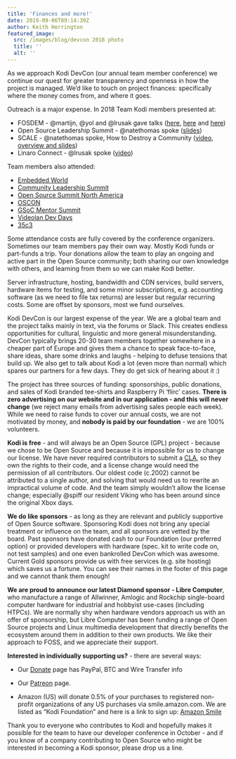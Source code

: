 ```yaml
---
title: 'Finances and more!'
date: 2019-09-06T09:14:39Z
author: Keith Herrington
featured_image:
  src: /images/blog/devcon 2018 photo
  title: ''
  alt: ''
---
```

As we approach Kodi DevCon (our annual team member conference) we continue our quest for greater transparency and openness in how the project is managed. We’d like to touch on project finances: specifically where the money comes from, and where it goes.

  

 Outreach is a major expense. In 2018 Team Kodi members presented at:

 
 * FOSDEM - @martijn, @yol and @lrusak gave talks ([here](https://archive.fosdem.org/2018/schedule/event/om_kodi/), [here](https://archive.fosdem.org/2018/schedule/event/wayland_client/) and [here](https://archive.fosdem.org/2018/schedule/event/kodi/&amp;sa=D&amp;ust=1567800781359000))
 * Open Source Leadership Summit - @natethomas spoke ([slides](https://drive.google.com/file/d/1albCdFmEBH1_GkAkVcLE1yIZadMcqpn5/view?usp=sharing))
 * SCALE - @natethomas spoke, How to Destroy a Community ([video](https://www.youtube.com/watch?v=DxW2XyWA5jA&feature=youtu.be&t=18939), [overview and slides](https://www.socallinuxexpo.org/scale/16x/presentations/how-destroy-community))
 * Linaro Connect - @lrusak spoke ([video](https://youtu.be/H1YLEXVFNfw))
 
  

 Team members also attended:

 
 * [Embedded World](https://www.embedded-world.de/en)
 * [Community Leadership Summit](https://www.communityleadershipsummit.com/)
 * [Open Source Summit North America](https://www.google.com/url?q=https://events.linuxfoundation.org/events/open-source-summit-north-america-2019/&sa=D&ust=1567800781362000)
 * [OSCON](https://www.google.com/url?q=https://conferences.oreilly.com/oscon/oscon-or&sa=D&ust=1567800781363000)
 * [GSoC Mentor Summit](https://www.google.com/url?q=https://summerofcode.withgoogle.com&sa=D&ust=1567800781363000)
 * [Videolan Dev Days](https://www.google.com/url?q=https://vdd.videolan.org&sa=D&ust=1567800781363000)
 * [35c3](https://www.google.com/url?q=https://events.ccc.de/congress/2018/wiki/index.php/Main_Page&sa=D&ust=1567800781364000)
 
  

 Some attendance costs are fully covered by the conference organizers. Sometimes our team members pay their own way. Mostly Kodi funds or part-funds a trip. Your donations allow the team to play an ongoing and active part in the Open Source community; both sharing our own knowledge with others, and learning from them so we can make Kodi better.

 Server infrastructure, hosting, bandwidth and CDN services, build servers, hardware items for testing, and some minor subscriptions, e.g. accounting software (as we need to file tax returns) are lesser but regular recurring costs. Some are offset by sponsors, most we fund ourselves.

 Kodi DevCon is our largest expense of the year. We are a global team and the project talks mainly in text, via the forums or Slack. This creates endless opportunities for cultural, linguistic and more general misunderstanding. DevCon typically brings 20-30 team members together somewhere in a cheaper part of Europe and gives them a chance to speak face-to-face, share ideas, share some drinks and laughs - helping to defuse tensions that build up. We also get to talk about Kodi a lot (even more than normal) which spares our partners for a few days. They do get sick of hearing about it :)

 The project has three sources of funding: sponsorships, public donations, and sales of Kodi branded tee-shirts and Raspberry Pi ‘flirc’ cases. **There is zero advertising on our website and in our application - and this** **will never change** (we reject many emails from advertising sales people each week). While we need to raise funds to cover our annual costs, we are not motivated by money, and **nobody is paid by our foundation** - we are 100% volunteers.

  

 **Kodi is free** - and will always be an Open Source (GPL) project - because we chose to be Open Source and because it is impossible for us to change our license. We have never required contributors to submit a [CLA](https://www.google.com/url?q=https://en.wikipedia.org/wiki/Contributor_License_Agreement&sa=D&ust=1567800781365000), so they own the rights to their code, and a license change would need the permission of all contributors. Our oldest code (c.2002) cannot be attributed to a single author, and solving that would need us to rewrite an impractical volume of code. And the team simply wouldn’t allow the license change; especially @spiff our resident Viking who has been around since the original Xbox days.

  

 **We do like sponsors** - as long as they are relevant and publicly supportive of Open Source software. Sponsoring Kodi does not bring any special treatment or influence on the team, and all sponsors are vetted by the board. Past sponsors have donated cash to our Foundation (our preferred option) or provided developers with hardware (spec. kit to write code on, not test samples) and one even bankrolled DevCon which was awesome. Current Gold sponsors provide us with free services (e.g. site hosting) which saves us a fortune. You can see their names in the footer of this page and we cannot thank them enough!

  

 **We are proud to announce our latest Diamond sponsor - Libre Computer**, who manufacture a range of Allwinner, Amlogic and Rockchip single-board computer hardware for industrial and hobbyist use-cases (including HTPCs). We are normally shy when hardware vendors approach us with an offer of sponsorship, but Libre Computer has been funding a range of Open Source projects and Linux multimedia development that directly benefits the ecosystem around them in addition to their own products. We like their approach to FOSS, and we appreciate their support.

  

 **Interested in individually supporting us?** - there are several ways:

 
 * Our [Donate](https://kodi.tv/contribute/donate) page has PayPal, BTC and Wire Transfer info
 
 
 * Our [Patreon](https://www.patreon.com/teamkodi) page.
 
 
 * Amazon (US) will donate 0.5% of your purchases to registered non-profit organizations of any US purchases via smile.amazon.com. We are listed as “Kodi Foundation” and here is a link to sign up: [Amazon Smile](https://smile.amazon.com/ch/47-4565769)
 
  

 Thank you to everyone who contributes to Kodi and hopefully makes it possible for the team to have our developer conference in October - and if you know of a company contributing to Open Source who might be interested in becoming a Kodi sponsor, please drop us a line.

 